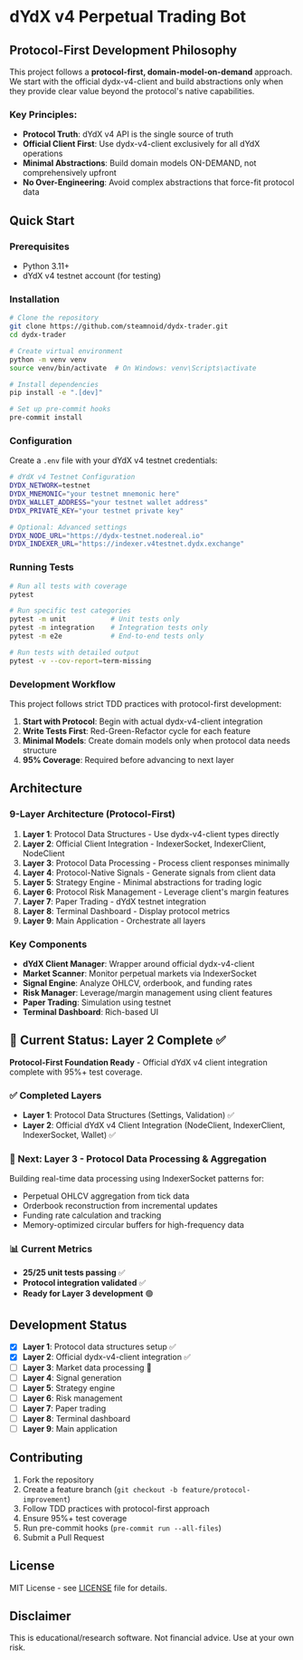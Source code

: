 # dYdX v4 Perpetual Trading Bot

## Protocol-First Development Philosophy

This project follows a **protocol-first, domain-model-on-demand** approach. We start with the official dydx-v4-client and build abstractions only when they provide clear value beyond the protocol's native capabilities.

### Key Principles:
- **Protocol Truth**: dYdX v4 API is the single source of truth
- **Official Client First**: Use dydx-v4-client exclusively for all dYdX operations
- **Minimal Abstractions**: Build domain models ON-DEMAND, not comprehensively upfront
- **No Over-Engineering**: Avoid complex abstractions that force-fit protocol data

## Quick Start

### Prerequisites
- Python 3.11+
- dYdX v4 testnet account (for testing)

### Installation

```bash
# Clone the repository
git clone https://github.com/steamnoid/dydx-trader.git
cd dydx-trader

# Create virtual environment
python -m venv venv
source venv/bin/activate  # On Windows: venv\Scripts\activate

# Install dependencies
pip install -e ".[dev]"

# Set up pre-commit hooks
pre-commit install
```

### Configuration

Create a `.env` file with your dYdX v4 testnet credentials:

```bash
# dYdX v4 Testnet Configuration
DYDX_NETWORK=testnet
DYDX_MNEMONIC="your testnet mnemonic here"
DYDX_WALLET_ADDRESS="your testnet wallet address"
DYDX_PRIVATE_KEY="your testnet private key"

# Optional: Advanced settings
DYDX_NODE_URL="https://dydx-testnet.nodereal.io"
DYDX_INDEXER_URL="https://indexer.v4testnet.dydx.exchange"
```

### Running Tests

```bash
# Run all tests with coverage
pytest

# Run specific test categories
pytest -m unit           # Unit tests only
pytest -m integration    # Integration tests only
pytest -m e2e            # End-to-end tests only

# Run tests with detailed output
pytest -v --cov-report=term-missing
```

### Development Workflow

This project follows strict TDD practices with protocol-first development:

1. **Start with Protocol**: Begin with actual dydx-v4-client integration
2. **Write Tests First**: Red-Green-Refactor cycle for each feature
3. **Minimal Models**: Create domain models only when protocol data needs structure
4. **95% Coverage**: Required before advancing to next layer

## Architecture

### 9-Layer Architecture (Protocol-First)

1. **Layer 1**: Protocol Data Structures - Use dydx-v4-client types directly
2. **Layer 2**: Official Client Integration - IndexerSocket, IndexerClient, NodeClient
3. **Layer 3**: Protocol Data Processing - Process client responses minimally
4. **Layer 4**: Protocol-Native Signals - Generate signals from client data
5. **Layer 5**: Strategy Engine - Minimal abstractions for trading logic
6. **Layer 6**: Protocol Risk Management - Leverage client's margin features
7. **Layer 7**: Paper Trading - dYdX testnet integration
8. **Layer 8**: Terminal Dashboard - Display protocol metrics
9. **Layer 9**: Main Application - Orchestrate all layers

### Key Components

- **dYdX Client Manager**: Wrapper around official dydx-v4-client
- **Market Scanner**: Monitor perpetual markets via IndexerSocket
- **Signal Engine**: Analyze OHLCV, orderbook, and funding rates
- **Risk Manager**: Leverage/margin management using client features
- **Paper Trading**: Simulation using testnet
- **Terminal Dashboard**: Rich-based UI

## 🎯 Current Status: Layer 2 Complete ✅

**Protocol-First Foundation Ready** - Official dYdX v4 client integration complete with 95%+ test coverage.

### ✅ Completed Layers
- **Layer 1**: Protocol Data Structures (Settings, Validation) ✅
- **Layer 2**: Official dYdX v4 Client Integration (NodeClient, IndexerClient, IndexerSocket, Wallet) ✅

### 🚧 Next: Layer 3 - Protocol Data Processing & Aggregation
Building real-time data processing using IndexerSocket patterns for:
- Perpetual OHLCV aggregation from tick data
- Orderbook reconstruction from incremental updates  
- Funding rate calculation and tracking
- Memory-optimized circular buffers for high-frequency data

### 📊 Current Metrics
- **25/25 unit tests passing** ✅
- **Protocol integration validated** ✅
- **Ready for Layer 3 development** 🟢

## Development Status

- [x] **Layer 1**: Protocol data structures setup ✅
- [x] **Layer 2**: Official dydx-v4-client integration ✅
- [ ] **Layer 3**: Market data processing 🚧
- [ ] **Layer 4**: Signal generation
- [ ] **Layer 5**: Strategy engine
- [ ] **Layer 6**: Risk management
- [ ] **Layer 7**: Paper trading
- [ ] **Layer 8**: Terminal dashboard
- [ ] **Layer 9**: Main application

## Contributing

1. Fork the repository
2. Create a feature branch (`git checkout -b feature/protocol-improvement`)
3. Follow TDD practices with protocol-first approach
4. Ensure 95%+ test coverage
5. Run pre-commit hooks (`pre-commit run --all-files`)
6. Submit a Pull Request

## License

MIT License - see [LICENSE](LICENSE) file for details.

## Disclaimer

This is educational/research software. Not financial advice. Use at your own risk.
